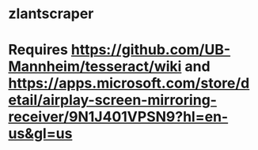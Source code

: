 # zlantscraper

# Requires https://github.com/UB-Mannheim/tesseract/wiki and https://apps.microsoft.com/store/detail/airplay-screen-mirroring-receiver/9N1J401VPSN9?hl=en-us&gl=us